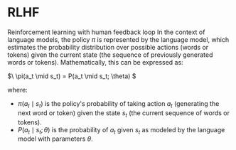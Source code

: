 # RLHF
Reinforcement learning with human feedback loop
In the context of language models, the policy $\pi$ is represented by the language model, which estimates the probability distribution over possible actions (words or tokens) given the current state (the sequence of previously generated words or tokens). Mathematically, this can be expressed as:

$\ \pi(a_t \mid s_t) = P(a_t \mid s_t; \theta) \$

where:
- $\pi(a_t \mid s_t)$ is the policy's probability of taking action $a_t$ (generating the next word or token) given the state $s_t$ (the current sequence of words or tokens).
- $P(a_t \mid s_t; \theta)$ is the probability of $a_t$ given $s_t$ as modeled by the language model with parameters $\theta$.
